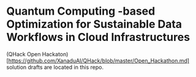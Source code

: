 # Quantum Computing -based Optimization for Sustainable Data Workflows in Cloud Infrastructures

(QHack Open Hackaton)[https://github.com/XanaduAI/QHack/blob/master/Open_Hackathon.md] solution drafts are located in this repo.
